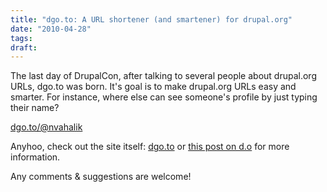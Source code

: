 ```yaml
---
title: "dgo.to: A URL shortener (and smartener) for drupal.org"
date: "2010-04-28"
tags:
draft:
---
```


The last day of DrupalCon, after talking to several people about drupal.org URLs, dgo.to was born.  It's goal is to make drupal.org URLs easy and smarter.  For instance, where else can see someone's profile by just typing their name?

[dgo.to/@nvahalik](http://dgo.to/@nvahalik)

Anyhoo, check out the site itself: [dgo.to](http://dgo.to/) or [this post on d.o](http://dgo.to/783692) for more information.

Any comments & suggestions are welcome!
